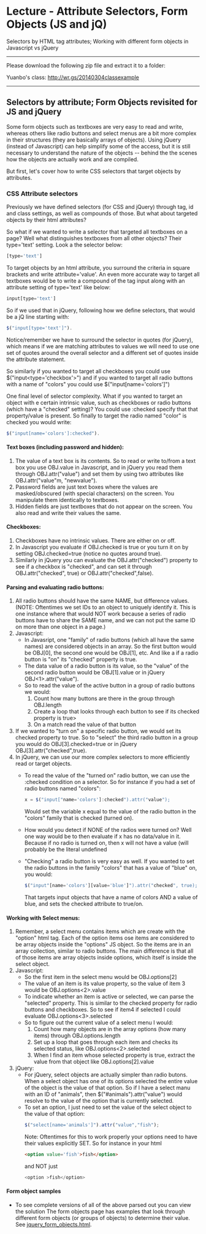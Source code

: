 Lecture - Attribute Selectors, Form Objects (JS and jQ)
============
Selectors by HTML tag attributes; Working with different form objects in Javascript vs jQuery

******************************************************************
Please download the following zip file and extract it to a folder:

Yuanbo's class: http://wr.gs/20140304classexample

******************************************************************


##	Selectors by attribute; Form Objects revisited for JS and jQuery


Some form objects such as textboxes are very easy to read and write, whereas others like radio buttons and select menus are a bit more complex in their structures (they are basically arrays of objects). Using jQuery (instead of Javascript) can help simplify some of the access, but it is still necessary to understand the nature of the objects -- behind the the scenes how the objects are actually work and are compiled.

But first, let's cover how to write CSS selectors that target objects by attributes.

### CSS Attribute selectors

Previously we have defined selectors (for CSS and jQuery) through tag, id and class settings, as well as compounds of those. But what about targeted objects by their html attributes?

So what if we wanted to write a selector that targeted all textboxes on a page? Well what distinguishes textboxes from all other objects? Their type='text' setting. Look a the selector below:
```js
[type='text']
```

To target objects by an html attribute, you surround the criteria in square brackets and write attribute='value'. An even more accurate way to target all textboxes would be to write a compound of the tag input along with an attribute setting of type='text' like below:
```js
input[type='text']
```

So if we used that in jQuery, following how we define selectors, that would be a jQ line starting with:
```js
$("input[type='text']").
```

Notice/remember we have to surround the selector in quotes (for jQuery), which means if we are matching attributes to values we will need to use one set of quotes around the overall selector and a different set of quotes inside the attribute statement.

So similarly if you wanted to target all checkboxes you could use $("input<type='checkbox'>") and if you wanted to target all radio buttons with a name of "colors" you could use $("input[name='colors']")

One final level of selector complexity. What if you wanted to target an object with e certain intrinsic value, such as checkboxes or radio buttons (which have a "checked" setting)? You could use :checked specify that that property/value is present. So finally to target the radio named "color" is checked you would write:
```js
$("input[name='colors']:checked").
```

#### Text boxes (including password and hidden):

1.	The value of a text box is its contents. So to read or write to/from a text box you use OBJ.value in Javascript, and in jQuery you read them through OBJ.attr("value") and set them by using two attributes like OBJ.attr("value"m, "newvalue").
1.	Password fields are just text boxes where the values are masked/obscured (with special characters) on the screen. You manipulate them identically to textboxes.
1.	Hidden fields are just textboxes that do not appear on the screen. You also read and write their values the same.
 
#### Checkboxes:

1.	Checkboxes have no intrinsic values. There are either on or off.
1.	In Javascript you evaluate if OBJ.checked is true or you turn it on by setting OBJ.checked=true (notice no quotes around true).
1.	Similarly in jQuery you can evaluate the OBJ.attr("checked") property to see if a checkbox is "checked", and can set it through OBJ.attr("checked", true) or OBJ.attr("checked",false).
 
#### Parsing and evaluating radio buttons:
1.	All radio buttons should have the same NAME, but difference values. (NOTE: Oftentimes we set IDs to an object to uniquely identify it. This is one instance where that would NOT work because a series of radio buttons have to share the SAME name, and we can not put the same ID on more than one object in a page.)
2.	Javascript:
	*	In Javasript, one "family" of radio buttons (which all have the same names) are considered objects in an array. So the first button would be OBJ[0], the second one would be OBJ[1], etc. And like a if a radio button is "on" its "checked" property is true.
	*	The data value of a radio button is its value, so the "value" of the second radio button would be OBJ[1].value or in jQuery OBJ<1>.attr("value").
	*	So to read the value of the active button in a group of radio buttons we would:
		1.	Count how many buttons are there in the group through OBJ.length
		2.	Create a loop that looks through each button to see if its checked property is true>
		3.	On a match read the value of that button
3.	If we wanted to "turn on" a specific radio button, we would set its checked property to true. So to "select" the third radio button in a group you would do OBJ[3].checked=true or in jQuery OBJ[3].attr("checked",true).
4.	In jQuery, we can use our more complex selectors to more efficiently read or target objects.
	*	To read the value of the "turned on" radio button, we can use the :checked condition on a selector. So for instance if you had a set of radio buttons named "colors":
    	```js
		x = $("input["name='colors']:checked").attr("value");
		```
		Would set the variable x equal to the value of the radio button in the "colors" family that is checked (turned on).

	*	How would you detect if NONE of the radios were turned on? Well one way would be to then evaluate if x has no data/value in it. Because if no radio is turned on, then x will not have a value (will probably be the literal undefined
	*	"Checking" a radio button is very easy as well. If you wanted to set the radio buttons in the family "colors" that has a value of "blue" on, you would:
		```js
		$("input"[name='colors'][value='blue']").attr("checked", true);
		```
		That targets input objects that have a name of colors AND a value of blue, and sets the checked attribute to true/on.
 
#### Working with Select menus:

1.	Remember, a select menu contains items which are create with the "option" html tag. Each of the option items ose items are considered to be array objects inside the "options" JS object. So the items are in an array collection, similar to radio buttons. The main difference is that all of those items are array objects inside options, which itself is inside the select object.
2.	Javascript:
	*	So the first item in the select menu would be OBJ.options[2]
	*	The value of an item is its value property, so the value of item 3 would be OBJ.options<2>.value
	*	To indicate whether an item is active or selected, we can parse the "selected" property. This is similar to the checked property for radio buttons and checkboxes. So to see if item4 if selected I could evaluate OBJ.options<3>.selected
	*	So to figure out the current value of a select menu I would:
		1.	Count how many objects are in the array options (how many items) through OBJ.options.length
		2.	Set up a loop that goes through each item and checks its selected status, like OBJ.options<2>.selected
		3.	When I find an item whose selected property is true, extract the value from that object like OBJ.options[2].value
3.	jQuery:
	*	For jQuery, select objects are actually simpler than radio butons. When a select object has one of its options selected the entire value of the object is the value of that option. So if I have a select manu with an ID of "animals", then $("#animals").attr("value") would resolve to the value of the option that is currently selected.
	*	To set an option, I just need to set the value of the select object to the value of that option:  
		```js
		$("select[name='animals']").attr("value","fish");
		```
		Note: Oftentimes for this to work properly your options need to have their values explicitly SET. So for instance in your html  
		```html
		<option value='fish'>fish</option>
		```
		and NOT just  
		```js
		<option >fish</option>
		```

#### Form object samples
*	To see complete versions of all of the above parsed out you can view the solution The form objects page has examples that look through different form objects (or groups of objects) to determine their value. See [jquery_form_objects.html](http://webdev.usc.edu/itp301/lecture_examples/jquery_form_objects.html).